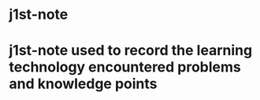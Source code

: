 # j1st-note

# j1st-note used to record the learning technology encountered problems and knowledge points
